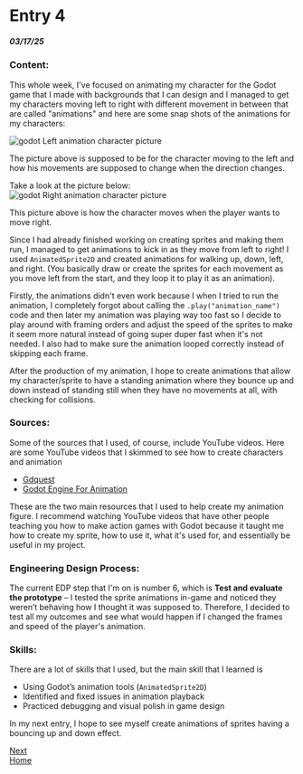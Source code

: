 
# Entry 4 
##### 03/17/25

### Content:

This whole week, I've focused on animating my character for the Godot game that I made with backgrounds that I can design and I managed to get my characters moving left to right with different movement in between that are called "animations" and here are some snap shots of the animations for my characters: <br>

![godot Left animation character picture](PicRight.png) <br>

The picture above is supposed to be for the character  moving to the left and how his movements are supposed to change when the direction changes.

Take a look at the picture below:<br>
![godot Right animation character picture](PicRight.png)<br>


This picture above is how the character moves when the player wants to move right. 

Since I had already finished working on creating sprites and making them run, I managed to get animations to kick in as they move from left to right!
I used `AnimatedSprite2D` and created animations for walking up, down, left, and right. (You basically draw or create the sprites for each movement as you move left from the start, and they loop it to play it as an animation). 

Firstly, the animations didn't even work because I when I tried to run the animation, I completely forgot about calling the `.play("animation_name")` code and then later my animation was playing way too fast so I decide to play around with framing orders and adjust the speed of the sprites to make it seem more natural instead of going super duper fast when it's not needed. I also had to make sure the animation looped correctly instead of skipping each frame.

After the production of my animation, I hope to create animations that allow my character/sprite to have a standing animation where they bounce up and down instead of standing still when they have no movements at all, with checking for collisions.

### Sources:

Some of the sources that I used, of course, include YouTube videos.
Here are some YouTube videos that I skimmed to see how to create characters and animation
- [Gdquest](https://www.youtube.com/watch?v=5V9f3MT86M8)
- [Godot Engine For Animation](https://docs.godotengine.org/en/stable/classes/class_animatedsprite2d.html) 

These are the two main resources that I used to help create my animation figure. I recommend watching YouTube videos that have other people teaching you how to make action games with Godot because it taught me how to create my sprite, how to use it, what it's used for, and essentially be useful in my project.

### Engineering Design Process:  
The current EDP step that I'm on is number 6, which is  **Test and evaluate the prototype** – I tested the sprite animations in-game and noticed they weren’t behaving how I thought it was supposed to. Therefore, I decided to test all my outcomes and see what would happen if I changed the frames and speed of the player's animation.
### Skills:
There are a lot of skills that I used, but the main skill that I learned is 
- Using Godot’s animation tools (`AnimatedSprite2D`)  
- Identified and fixed issues in animation playback  
- Practiced debugging and visual polish in game design  

In my next entry, I hope to see myself create animations of sprites having a bouncing up and down effect.

[Next](entry05.md)  
[Home](../README.md)
